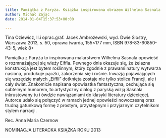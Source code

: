 ```yaml
---
title: Pamiątka z Paryża. Książka inspirowana obrazem Wilhelma Sasnala
author: Michał Zając
date: 2014-01-04T15:37:53+00:00

---
```

Tina Oziewicz, Il.i oprac.graf. Jacek Ambrożewski, wyd. Dwie Siostry, Warszawa 2013, s. 50, oprawa twarda, 155&#215;177 mm, ISBN 978-83-60850-43-5, wiek 8+

Pamiątka z Paryża to inspirowana malarstwem Wilhelma Sasnala opowieść o rozmnażającej się wieży Eiffla. Pewnego dnia okazuje się, że żelazna konstrukcja jest bytem roślinnym, który zgodnie z prawami natury wytwarza nasiona, produkuje pączki, zakorzenia się i rośnie. Inwazją pojawiających się wszędzie małych „Eiffli” dotknięta zostaje nie tylko stolica Francji, ale i cały świat. Znakomicie napisana opowiastka fantastyczna, cechująca się subtelnym humorem, to artystyczny dialog z paryską wizją Sasnala inkrustowany tu i ówdzie nawiązaniami do klasyki literatury dziecięcej. Autorce udało się połączyć w ramach jednej opowieści nowoczesną oraz trudną gatunkową formę z prostym, przystępnym i przyjaznym czytelnikom stylem narracji.
  
Rec. Anna Maria Czernow
  
NOMINACJA LITERACKA KSIĄŻKA ROKU 2013
